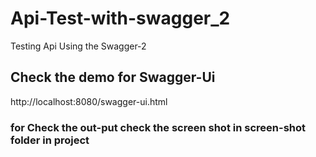 # Api-Test-with-swagger_2
Testing Api Using the Swagger-2
## Check the demo for Swagger-Ui
http://localhost:8080/swagger-ui.html
### for Check the out-put check the screen shot in screen-shot folder in project
